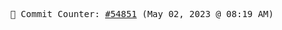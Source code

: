 <p align="center">
    <samp>
        📮 Commit Counter: <a href="https://github.com/Javascript-void0/Javascript-void0/commits/main">#54851</a> (May 02, 2023 @ 08:19 AM)
    </samp>
</p>